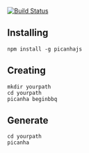 [![Build Status](https://travis-ci.org/PicanhaLabs/PicanhaJS.svg?branch=master)](https://travis-ci.org/PicanhaLabs/PicanhaJS)

## Installing

```
npm install -g picanhajs
```

## Creating

```
mkdir yourpath
cd yourpath
picanha beginbbq
```

## Generate

```
cd yourpath
picanha
```